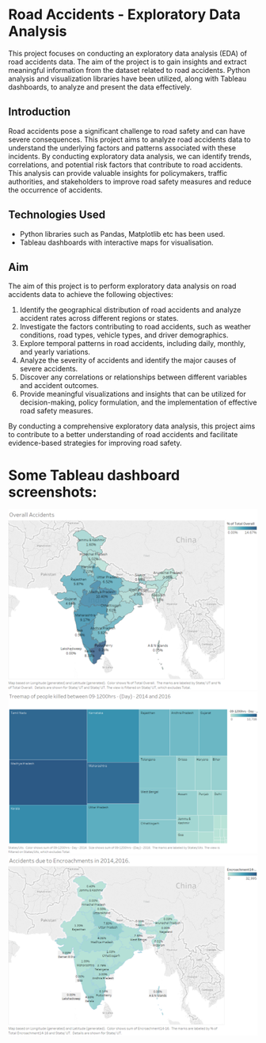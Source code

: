 # Road Accidents - Exploratory Data Analysis

This project focuses on conducting an exploratory data analysis (EDA) of road accidents data. The aim of the project is to gain insights and extract meaningful information from the dataset related to road accidents. Python analysis and visualization libraries have been utilized, along with Tableau dashboards, to analyze and present the data effectively.

## Introduction

Road accidents pose a significant challenge to road safety and can have severe consequences. This project aims to analyze road accidents data to understand the underlying factors and patterns associated with these incidents. By conducting exploratory data analysis, we can identify trends, correlations, and potential risk factors that contribute to road accidents. This analysis can provide valuable insights for policymakers, traffic authorities, and stakeholders to improve road safety measures and reduce the occurrence of accidents.

## Technologies Used
- Python libraries such as Pandas, Matplotlib etc has been used. 
- Tableau dashboards with interactive maps for visualisation.

## Aim

The aim of this project is to perform exploratory data analysis on road accidents data to achieve the following objectives:

1. Identify the geographical distribution of road accidents and analyze accident rates across different regions or states.
2. Investigate the factors contributing to road accidents, such as weather conditions, road types, vehicle types, and driver demographics.
3. Explore temporal patterns in road accidents, including daily, monthly, and yearly variations.
4. Analyze the severity of accidents and identify the major causes of severe accidents.
5. Discover any correlations or relationships between different variables and accident outcomes.
6. Provide meaningful visualizations and insights that can be utilized for decision-making, policy formulation, and the implementation of effective road safety measures.

By conducting a comprehensive exploratory data analysis, this project aims to contribute to a better understanding of road accidents and facilitate evidence-based strategies for improving road safety.

# Some Tableau dashboard screenshots: 
![Alt text](image-3.png)
![Alt text](image-2.png)
![Alt text](image-1.png)